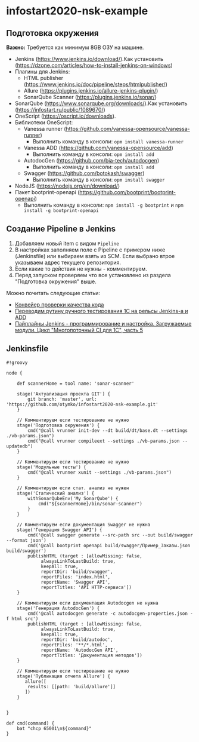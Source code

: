# infostart2020-nsk-example

## Подготовка окружения

**Важно:** Требуется как минимум 8GB ОЗУ на машине.

* Jenkins (https://www.jenkins.io/download/).Как установить (https://dzone.com/articles/how-to-install-jenkins-on-windows)
* Плагины для Jenkins:
    * HTML publisher (https://www.jenkins.io/doc/pipeline/steps/htmlpublisher/)
    * Allure (https://plugins.jenkins.io/allure-jenkins-plugin/)
    * SonarQube Scanner (https://plugins.jenkins.io/sonar/)
* SonarQube (https://www.sonarqube.org/downloads/).Как установить (https://infostart.ru/public/1089670/)
* OneScript (https://oscript.io/downloads).
* Библиотеки OneScript:
    * Vanessa runner (https://github.com/vanessa-opensource/vanessa-runner) 
        * Выполнить команду в консоли: ```opm install vanessa-runner```
    * Vanessa ADD (https://github.com/vanessa-opensource/add)
        * Выполнить команду в консоли: ```opm install add```
    * AutodocGen (https://github.com/bia-tech/autodocgen)
        * Выполнить команду в консоли: ```opm install add```
    * Swagger (https://github.com/botokash/swagger)
        * Выполнить команду в консоли: ```opm install swagger```
* NodeJS (https://nodejs.org/en/download/)
* Пакет bootprint-openapi (https://github.com/bootprint/bootprint-openapi)
    * Выполнить команду в консоли: ```npm install -g bootprint``` и ```npm install -g bootprint-openapi```

## Создание Pipeline в Jenkins

1. Добавляем новый item c видом `Pipeline`
2. В настройках заполняем поле с Pipeline с примером ниже (Jenkinsfile) или выбираем взять из SCM. Если выбрано втрое указываем адрес текущего репозитория.
3. Если какие то действия не нужны - комментируем.
4. Перед запуском проверяем что все установлено из раздела "Подготовка окружения" выше.

Можно почитать следующие статьи:
* [Конвейер проверки качества кода](https://infostart.ru/public/1117485/)
* [Переводим рутину ручного тестирования 1C на рельсы Jenkins-а и ADD](https://infostart.ru/public/1070720/)
* [Пайплайны Jenkins - программирование и настройка. Загружаемые модули. Цикл "Многопоточный CI для 1С", часть 5](https://infostart.ru/public/1210995/)

## Jenkinsfile
```
#!groovy

node {
    
    def scannerHome = tool name: 'sonar-scanner'
    
    stage('Актуализация проекта GIT') {
        git branch: 'master', url: 'https://github.com/otymko/infostart2020-nsk-example.git' 
    }
    
    // Комментируем если тестирование не нужно
    stage('Подготовка окружения') {
        cmd("@call vrunner init-dev --dt ‪build/dt/base.dt --settings ./vb-params.json")
        cmd("@call vrunner compileext --settings ./vb-params.json --updatedb")
    }
    
    // Комментируем если тестирование не нужно
    stage('Модульные тесты') {
        cmd("@call vrunner xunit --settings ./vb-params.json")
    }
    
    // Комментируем если стат. анализ не нужен
    stage('Статический анализ') {
        withSonarQubeEnv('My SonarQube') {
            cmd("${scannerHome}/bin/sonar-scanner")
        }
    }
    
    // Комментируем если документация Swagger не нужна
    stage('Генерация Swagger API') {
        cmd('@call swagger generate --src-path src --out build/swagger --format json')
        cmd('@call bootprint openapi build/swagger/Пример_Заказы.json build/swagger')
        publishHTML (target : [allowMissing: false,
             alwaysLinkToLastBuild: true,
             keepAll: true,
             reportDir: 'build/swagger',
             reportFiles: 'index.html',
             reportName: 'Swagger API',
             reportTitles: 'API HTTP-сервиса'])
    }
    
    // Комментируем если документация Autodocgen не нужна
    stage('Генерация AutodocGen') {
        cmd('@call autodocgen generate -c autodocgen-properties.json -f html src')
        publishHTML (target : [allowMissing: false,
             alwaysLinkToLastBuild: true,
             keepAll: true,
             reportDir: 'build/autodoc',
             reportFiles: '**/*.html',
             reportName: 'AutodocGen API',
             reportTitles: 'Документация методов'])
    }
    
    // Комментируем если тестирование не нужно
    stage('Публикация отчета Allure') {
       allure([
        results: [[path: 'build/allure']]  
       ])
    }

    
}

def cmd(command) {
    bat "chcp 65001\n${command}"
}

```

